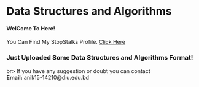 <!DOCTYPE html>
<html>
<head>
</head>
<body>
	<h1>Data Structures and Algorithms </h1> 
	<h4> WelCome To Here! </h4>
	<div>
		You Can Find My StopStalks Profile. <a href="https://www.stopstalk.com/user/profile/anikakash"> Click Here</a><br>
		<h3>Just Uploaded Some Data Structures and Algorithms Format!</h3></div>br>
		<a>If you have any suggestion or doubt you can contact</a><br>
		<a><b>Email:</b> anik15-14210@diu.edu.bd</a>
	</div>
</body>
</html>